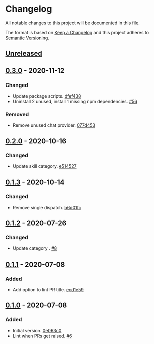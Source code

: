 # Changelog

All notable changes to this project will be documented in this file.

The format is based on [Keep a Changelog](http://keepachangelog.com/)
and this project adheres to [Semantic Versioning](http://semver.org/).

## [Unreleased](https://github.com/atomist-skills/commitlint-skill/compare/0.3.0...HEAD)

## [0.3.0](https://github.com/atomist-skills/commitlint-skill/compare/0.2.0...0.3.0) - 2020-11-12

### Changed

-   Update package scripts. [dfef438](https://github.com/atomist-skills/commitlint-skill/commit/dfef438c9a68a6374286b3255ae68d97a3fd46a3)
-   Uninstall 2 unused, install 1 missing npm dependencies. [#56](https://github.com/atomist-skills/commitlint-skill/issues/56)

### Removed

-   Remove unused chat provider. [077d453](https://github.com/atomist-skills/commitlint-skill/commit/077d453d668a046422aae7362ee597ef43c45c92)

## [0.2.0](https://github.com/atomist-skills/commitlint-skill/compare/0.1.3...0.2.0) - 2020-10-16

### Changed

-   Update skill category. [e514527](https://github.com/atomist-skills/commitlint-skill/commit/e514527f0d628bd389993c4b4e7b218bcbf4dfb1)

## [0.1.3](https://github.com/atomist-skills/commitlint-skill/compare/0.1.2...0.1.3) - 2020-10-14

### Changed

-   Remove single dispatch. [b6d01fc](https://github.com/atomist-skills/commitlint-skill/commit/b6d01fc65d54ffa3422e041276740a1855bc929f)

## [0.1.2](https://github.com/atomist-skills/commitlint-skill/compare/0.1.1...0.1.2) - 2020-07-26

### Changed

-   Update category . [#8](https://github.com/atomist-skills/commitlint-skill/issues/8)

## [0.1.1](https://github.com/atomist-skills/commitlint-skill/compare/0.1.0...0.1.1) - 2020-07-08

### Added

-   Add option to lint PR title. [ecd1e59](https://github.com/atomist-skills/commitlint-skill/commit/ecd1e5922851e71f26aadfabdab26a8eefe05e80)

## [0.1.0](https://github.com/atomist-skills/commitlint-skill/tree/0.1.0) - 2020-07-08

### Added

-   Initial version. [0e063c0](https://github.com/atomist-skills/commitlint-skill/commit/0e063c03cc38e4f123d7a83f1d94fd9e25ded8a4)
-   Lint when PRs get raised. [#6](https://github.com/atomist-skills/commitlint-skill/issues/6)
